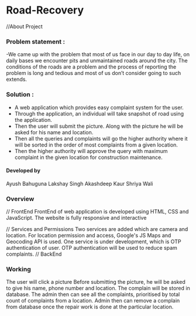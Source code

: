

# **Road-Recovery**

//About Project

### Problem statement :

-We came up with the problem that most of us face in our day to day life, on daily bases we encounter pits and unmaintained roads around the city. The conditions of the roads are a problem and the process of reporting the problem is long and tedious and most of us don’t consider going to such extends.

### Solution :

- A web application which provides easy complaint system for the user.
- Through the application, an individual will take snapshot of road using the application.
- Then the user will submit the picture. Along with the picture he will be asked for his name and location.
- Then all the queries and complaints will go the higher authority where it will be sorted in the order of most complaints from a given location.
- Then the higher authority will approve the query with maximum complaint in the given location for construction maintenance.

#### Developed by

Ayush Bahuguna Lakshay Singh Akashdeep Kaur Shriya Wali

### Overview

// FrontEnd
FrontEnd of web application is developed using HTML, CSS and JavaScript. The website is fully responsive and interactive

// Services and Permissions 
Two services are added which are camera and location. For location permission and access, Google's JS Maps and Geocoding API is used. One service is under development, which is OTP authentication of user. OTP authentication will be used to reduce spam complaints.
// BackEnd

### Working
The user will click a picture Before submitting the picture, he will be asked to give his name, phone number and location. The complain will be stored in database. The admin then can see all the complaints, prioritised by total count of complaints from a location. Admin then can remove a complain from database once the repair work is done at the particular location.
